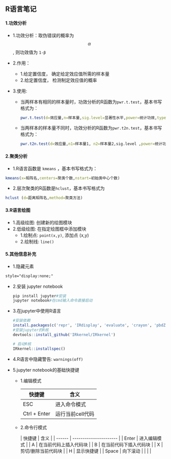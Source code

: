 ## R语言笔记

#### 1.功效分析

- 1.功效分析：取伪错误的概率为  $$\alpha$$ , 则功效值为 `1-β` 

- 2.作用：

  - 1.给定置信度， 确定给定效应值所需的样本量
  - 2.给定置信度， 检测制定效应值的概率

- 3.使用:

  - 当两样本有相同的样本量时，功效分析的R函数为`pwr.t.test`，基本书写格式为：

    ```R
    pwr.t.test(d=效应量,n=样本量,sig.level=显著性水平,power=统计功效,type=检验类型,alternative=检验方向)
    ```

  - 当两样本的样本量不同时，功效分析的R函数为`pwr.t2n.test`，基本书写格式为：

    ```R
    pwr.t2n.test(d=效应量,n1=样本量1, n2=样本量2,sig.level ,power=统计功效,type=two.sample)
    ```

#### 2.聚类分析

- 1.R语言函数是 `kmeans` ，基本书写格式为：

```r
kmeans(x=矩阵名,centers=聚类个数,nstart=初始类中心个数)
```

- 2.层次聚类的R函数是`hclust`，基本书写格式为

```r
hclust (d=距离矩阵名,method=聚类方法)
```

#### 3.R语言绘图

- 1.高级绘图: 创建新的绘图模块
- 2.低级绘图: 在指定绘图框中添加模块
  - 1.绘制点: `point(x,y)`, 添加点 (x,y)
  - 2.绘制线: `line()`







#### 5.其他信息补充

- 1.隐藏元素

```html
style="display:none;"
```

- 2.安装 jupyter notebook

  ```python
  pip install jupyter#安装
  jupyter notebook#在cmd输入命令直接启动
  ```

- 3.在jupyter中使用R语言

  ```R
  #安装依赖
  install.packages(c('repr', 'IRdisplay', 'evaluate', 'crayon', 'pbdZMQ', 'devtools', 'uuid', 'digest'))
  #安装jupyter的R核
  devtools::install_github('IRkernel/IRkernel')
  
  # 启动R核
  IRkernel::installspec()
  ```

- 4.R语言中隐藏警告: `warnings(off)`

- 5.jupyter notebook的基础快捷键

  - 1.编辑模式

    | 快捷键 | 含义         |
    | ------ | ------------ |
    | ESC    | 进入命令模式 |
    | Ctrl + Enter | 运行当前cell代码 |
    
  - 2.命令行模式
  
    | 快捷键 | 含义                   |
  | ------ | ---------------------- |
    | Enter  | 进入编辑模式           |
    | A      | 在当前代码上插入代码块 |
    | B      | 在当前代码下插入代码块 |
    | X      | 剪切/删除当前代码块    |
    | H      | 显示快捷键             |
    | Space  | 向下滚动               |
    |        |                        |
  
    

